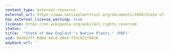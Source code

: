 ```yaml
---
content_type: external-resource
external_url: https://www.nativeplanttrust.org/documents/1064/State-of-Plants-tech-report.pdf
has_external_license_warning: true
license: https://en.wikipedia.org/wiki/All_rights_reserved
status: ''
title: '"State of New England''s Native Plants." (PDF)'
uid: 843d1f7f-0dbd-44cd-a0e3-f53c921f6018
wayback_url: ''
---
```


